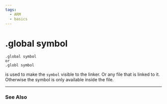 ```yaml
---
tags: 
  - ARM
  - basics
---
```

# .global symbol

```
.global symbol
or 
.globl symbol
```
is used to make the `symbol` visible to the linker. Or any file that is linked to it.
Otherwise the symbol is only available inside the file.

---
### See Also

